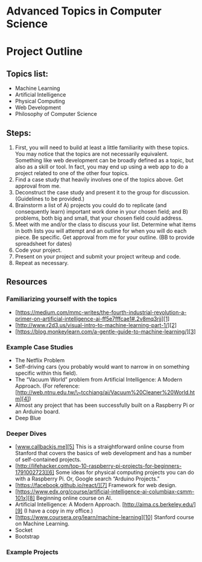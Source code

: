 # Advanced Topics in Computer Science
# Project Outline

## Topics list: 
- Machine Learning
- Artificial Intelligence
- Physical Computing
- Web Development
- Philosophy of Computer Science

## Steps:
1. First, you will need to build at least a little familiarity with these topics. You may notice that the topics are not necessarily equivalent. Something like web development can be broadly defined as a topic, but also as a skill or tool. In fact, you may end up using a web app to do a project related to one of the other four topics. 
2. Find a case study that heavily involves one of the topics above. Get approval from me.
3. Deconstruct the case study and present it to the group for discussion. (Guidelines to be provided.)
4. Brainstorm a list of A) projects you could do to replicate (and consequently learn) important work done in your chosen field; and B) problems, both big and small, that your chosen field could address.
5. Meet with me and/or the class to discuss your list. Determine what items in both lists you will attempt and an outline for when you will do each piece. Be specific. Get approval from me for your outline. (BB to provide spreadsheet for dates)
6. Code your project.
7. Present on your project and submit your project writeup and code.
8. Repeat as necessary.

## Resources


### Familiarizing yourself with the topics
- [https://medium.com/mmc-writes/the-fourth-industrial-revolution-a-primer-on-artificial-intelligence-ai-ff5e7fffcae1#.2v8mq3rjj][1]
- [http://www.r2d3.us/visual-intro-to-machine-learning-part-1/][2]
- [https://blog.monkeylearn.com/a-gentle-guide-to-machine-learning/][3]

### Example Case Studies
- The Netflix Problem
- Self-driving cars (you probably would want to narrow in on something specific within this field).
- The “Vacuum World” problem from Artificial Intelligence: A Modern Approach. (For reference: [http://web.ntnu.edu.tw/\~tcchiang/ai/Vacuum%20Cleaner%20World.htm][4])
- Almost any project that has been successfully built on a Raspberry Pi or an Arduino board. 
- Deep Blue
### Deeper Dives 
- [www.callbackjs.me][5] This is a straightforward online course from Stanford that covers the basics of web development and has a number of self-contained projects.
- [http://lifehacker.com/top-10-raspberry-pi-projects-for-beginners-1791002723][6] Some ideas for physical computing projects you can do with a Raspberry Pi. Or, Google search “Arduino Projects.”
- [https://facebook.github.io/react/][7] Framework for web design.
- [https://www.edx.org/course/artificial-intelligence-ai-columbiax-csmm-101x][8] Beginning online course on AI.
- Artificial Intelligence: A Modern Approach. [http://aima.cs.berkeley.edu/][9] (I have a copy in my office.)
- [https://www.coursera.org/learn/machine-learning][10] Stanford course on Machine Learning.
- Socket
- Bootstrap


### Example Projects








[1]:	https://medium.com/mmc-writes/the-fourth-industrial-revolution-a-primer-on-artificial-intelligence-ai-ff5e7fffcae1#.2v8mq3rjj
[2]:	http://www.r2d3.us/visual-intro-to-machine-learning-part-1/
[3]:	https://blog.monkeylearn.com/a-gentle-guide-to-machine-learning/
[4]:	http://web.ntnu.edu.tw/~tcchiang/ai/Vacuum%20Cleaner%20World.htm
[5]:	%20www.callbackjs.me
[6]:	http://lifehacker.com/top-10-raspberry-pi-projects-for-beginners-1791002723
[7]:	https://facebook.github.io/react/
[8]:	https://www.edx.org/course/artificial-intelligence-ai-columbiax-csmm-101x
[9]:	http://aima.cs.berkeley.edu/
[10]:	https://www.coursera.org/learn/machine-learning